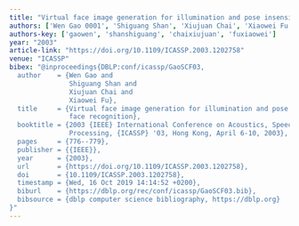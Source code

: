```yaml
---
title: "Virtual face image generation for illumination and pose insensitive face recognition"
authors: ['Wen Gao 0001', 'Shiguang Shan', 'Xiujuan Chai', 'Xiaowei Fu']
authors-key: ['gaowen', 'shanshiguang', 'chaixiujuan', 'fuxiaowei']
year: "2003"
article-link: "https://doi.org/10.1109/ICASSP.2003.1202758"
venue: "ICASSP"
bibex: "@inproceedings{DBLP:conf/icassp/GaoSCF03,
  author    = {Wen Gao and
               Shiguang Shan and
               Xiujuan Chai and
               Xiaowei Fu},
  title     = {Virtual face image generation for illumination and pose insensitive
               face recognition},
  booktitle = {2003 {IEEE} International Conference on Acoustics, Speech, and Signal
               Processing, {ICASSP} '03, Hong Kong, April 6-10, 2003},
  pages     = {776--779},
  publisher = {{IEEE}},
  year      = {2003},
  url       = {https://doi.org/10.1109/ICASSP.2003.1202758},
  doi       = {10.1109/ICASSP.2003.1202758},
  timestamp = {Wed, 16 Oct 2019 14:14:52 +0200},
  biburl    = {https://dblp.org/rec/conf/icassp/GaoSCF03.bib},
  bibsource = {dblp computer science bibliography, https://dblp.org}
}"
---
```

